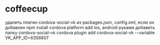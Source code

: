 # coffeecup




удалить плагин cordova-social-vk из packages.json, config.xml, если он добавлен
npm install
cordova platform add ios, android
руками добавить папку cordova-social-vk
cordova plugin add cordova-social-vk  --variable VK_APP_ID=6356607